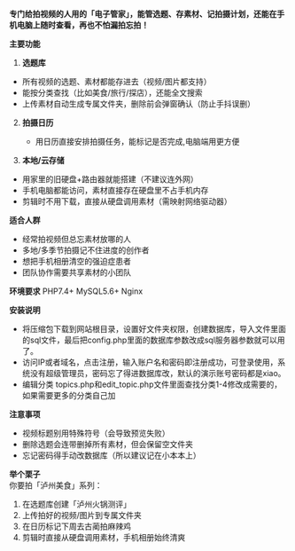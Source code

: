 **专门给拍视频的人用的「电子管家」，能管选题、存素材、记拍摄计划，还能在手机电脑上随时查看，再也不怕漏拍忘拍！**

**主要功能**  
1. **选题库**  
- 所有视频的选题、素材都能存进去（视频/图片都支持）  
- 能按分类查找（比如美食/旅行/探店），还能全文搜索  
- 上传素材自动生成专属文件夹，删除前会弹窗确认（防止手抖误删）  

2. **拍摄日历**  
   - 用日历直接安排拍摄任务，能标记是否完成,电脑端用更方便

3. **本地/云存储**  
- 用家里的旧硬盘+路由器就能搭建（不建议连外网）  
- 手机电脑都能访问，素材直接存在硬盘里不占手机内存  
- 剪辑时不用下载，直接从硬盘调用素材（需映射网络驱动器）  

**适合人群**  
- 经常拍视频但总忘素材放哪的人  
- 多地/多季节拍摄记不住进度的创作者  
- 想把手机相册清空的强迫症患者  
- 团队协作需要共享素材的小团队  



**环境要求**
PHP7.4+ MySQL5.6+  Nginx

**安装说明**
- 将压缩包下载到网站根目录，设置好文件夹权限，创建数据库，导入文件里面的sql文件，最后把config.php里面的数据库参数改成sql服务器参数就可以用了。
- 访问IP或者域名，点击注册，输入账户名和密码即注册成功，可登录使用，系统没有超级管理员，密码忘了得进数据库改，默认的演示账号密码都是xiao。
- 编辑分类 topics.php和edit_topic.php文件里面查找分类1-4修改成需要的，如果需要更多的分类自己加

**注意事项**  
- 视频标题别用特殊符号（会导致预览失败）  
- 删除选题会连带删掉所有素材，但会保留空文件夹  
- 忘记密码得手动改数据库（所以建议记在小本本上）  


**举个栗子**  
你要拍「泸州美食」系列：  
 1. 在选题库创建「泸州火锅测评」  
 2. 上传拍好的视频/图片到专属文件夹  
 3. 在日历标记下周去古蔺拍麻辣鸡  
 4. 剪辑时直接从硬盘调用素材，手机相册始终清爽
